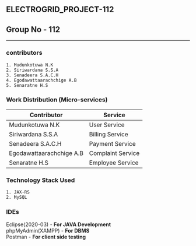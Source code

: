 ## ELECTROGRID_PROJECT-112
## Group No - 112
---
### contributors
    1. Mudunkotuwa N.K
    2. Siriwardana S.S.A
    3. Senadeera S.A.C.H
    4. Egodawattaarachchige A.B
    5. Senaratne H.S
    
### Work Distribution (Micro-services)    
    
| Contributor            | Service |
| -------------           | ------------- |
| Mudunkotuwa N.K            | User Service  |
| Siriwardana S.S.A           | Billing Service  |
| Senadeera S.A.C.H           | Payment Service  |
| Egodawattaarachchige A.B          | Complaint Service  |
| Senaratne H.S            | Employee Service  |


### Technology Stack Used
    1. JAX-RS
    2. MySQL
    
 ### IDEs
 Eclipse(2020-03)  - **For JAVA Development**<br/>
 phpMyAdmin(XAMPP) - **For DBMS**<br/>
 Postman           - **For client side testing**
 
 
 

   
